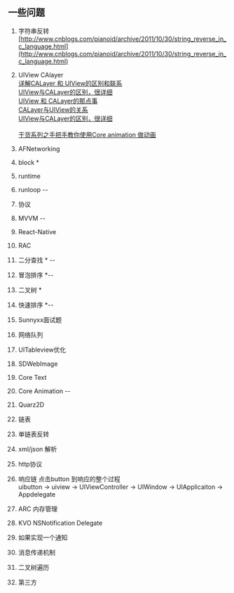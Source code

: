 ## 一些问题

1. 字符串反转
[http://www.cnblogs.com/pianoid/archive/2011/10/30/string_reverse_in_c_language.html](http://www.cnblogs.com/pianoid/archive/2011/10/30/string_reverse_in_c_language.html)
2. UIView CAlayer<br>
[详解CALayer 和 UIView的区别和联系](http://www.jianshu.com/p/079e5cf0f014)<br>
[UIView与CALayer的区别，很详细](http://www.cnblogs.com/pengyingh/articles/2381673.html)<br> 
[UIView 和 CALayer的那点事](http://o0o0o0o.iteye.com/blog/1728599)<br>
[CALayer与UIView的关系](http://www.cnblogs.com/yswdarren/p/3555436.html)<br>
[UIView与CALayer的区别，很详细](http://blog.csdn.net/zypsg/article/details/6592629)<br><br>
[干货系列之手把手教你使用Core animation 做动画](http://www.jianshu.com/p/1e2b8ff3519e?utm_campaign=hugo&utm_medium=reader_share&utm_content=note)





3. AFNetworking
[]()

4. block *
[]()

5. runtime
[]()

6. runloop --
[]()

7. 协议
[]()

8. MVVM  --
[]()


9. React-Native
[]()

10. RAC
[]()

11. 二分查找 * --
[]()

12. 冒泡排序 *--
[]()

13. 二叉树 *
[]()

14. 快速排序 *--
[]()

15. Sunnyxx面试题
[]()

16. 网络队列
[]()

17. UITableview优化
[]()

18. SDWebImage
[]()

19. Core Text
[]()

20. Core Animation --
[]()

21. Quarz2D  
[]()

22. 链表
23. 单链表反转
24. xml/json 解析
25. http协议
26. 响应链 点击button 到响应的整个过程<br>
uibutton -> uiview -> UIViewController -> UIWindow -> UIApplicaiton -> Appdelegate


27. ARC 内存管理
28. KVO NSNotification Delegate
29. 如果实现一个通知
30. 消息传递机制
31. 二叉树遍历
32. 第三方
[]()
[]()